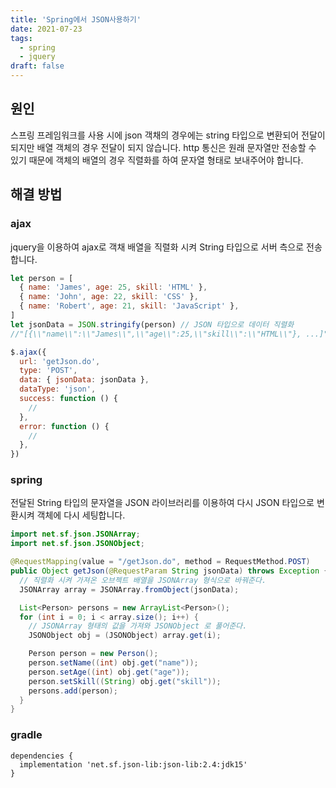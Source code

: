 ```yaml
---
title: 'Spring에서 JSON사용하기'
date: 2021-07-23
tags:
  - spring
  - jquery
draft: false
---
```


## 원인

스프링 프레임워크를 사용 시에 json 객채의 경우에는 string 타입으로 변환되어 전달이 되지만 배열 객체의 경우 전달이 되지 않습니다. http 통신은 원래 문자열만 전송할 수 있기 때문에 객체의 배열의 경우 직렬화를 하여 문자열 형태로 보내주어야 합니다.

## 해결 방법

### ajax

jquery을 이용하여 ajax로 객채 배열을 직렬화 시켜 String 타입으로 서버 측으로 전송합니다.

```jsx
let person = [
  { name: 'James', age: 25, skill: 'HTML' },
  { name: 'John', age: 22, skill: 'CSS' },
  { name: 'Robert', age: 21, skill: 'JavaScript' },
]
let jsonData = JSON.stringify(person) // JSON 타입으로 데이터 직렬화
//"[{\\"name\\":\\"James\\",\\"age\\":25,\\"skill\\":\\"HTML\\"}, ...]"

$.ajax({
  url: 'getJson.do',
  type: 'POST',
  data: { jsonData: jsonData },
  dataType: 'json',
  success: function () {
    //
  },
  error: function () {
    //
  },
})
```

### spring

전달된 String 타입의 문자열을 JSON 라이브러리를 이용하여 다시 JSON 타입으로 변환시켜 객체에 다시 세팅합니다.

```java
import net.sf.json.JSONArray;
import net.sf.json.JSONObject;

@RequestMapping(value = "/getJson.do", method = RequestMethod.POST)
public Object getJson(@RequestParam String jsonData) throws Exception {
  // 직렬화 시켜 가져온 오브젝트 배열을 JSONArray 형식으로 바꿔준다.
  JSONArray array = JSONArray.fromObject(jsonData);

  List<Person> persons = new ArrayList<Person>();
  for (int i = 0; i < array.size(); i++) {
    // JSONArray 형태의 값을 가져와 JSONObject 로 풀어준다.
    JSONObject obj = (JSONObject) array.get(i);

    Person person = new Person();
    person.setName((int) obj.get("name"));
    person.setAge((int) obj.get("age"));
    person.setSkill((String) obj.get("skill"));
    persons.add(person);
  }
}
```

### gradle

```
dependencies {
  implementation 'net.sf.json-lib:json-lib:2.4:jdk15'
}
```
